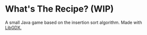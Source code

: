 # What's The Recipe? (WIP)

A small Java game based on the insertion sort algorithm. Made with [LibGDX.](https://www.libgdx.com/)
